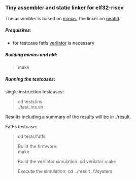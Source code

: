 ### Tiny assembler and static linker for elf32-riscv
The assembler is based on [minias](https://github.com/andrewchambers/minias), the linker on  [neatld](https://github.com/aligrudi/neatld).

##### Prequisites:
* for testcase fatfs [verilator](https://www.veripool.org/wiki/verilator) is necessary  

##### Building minias and nld:      

>make

##### Running the testcases:      
single instruction testcases:  

>cd tests/ins  
>./test_ins.sh  

Results including a summary of the results will be in ./result.  

FatFs testcase:  
> cd tests/fatfs
>
> Build the firmware:     
> make  
>
> Build the verilator simulation:
> cd verilator
> make
>
> Execute the simulation:
> cd ../result
> ./Vsystem

